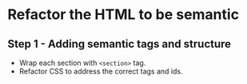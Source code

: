 # Refactor the HTML to be semantic


## Step 1 - Adding semantic tags and structure

- Wrap each section with `<section>` tag.
- Refactor CSS to address the correct tags and ids.


